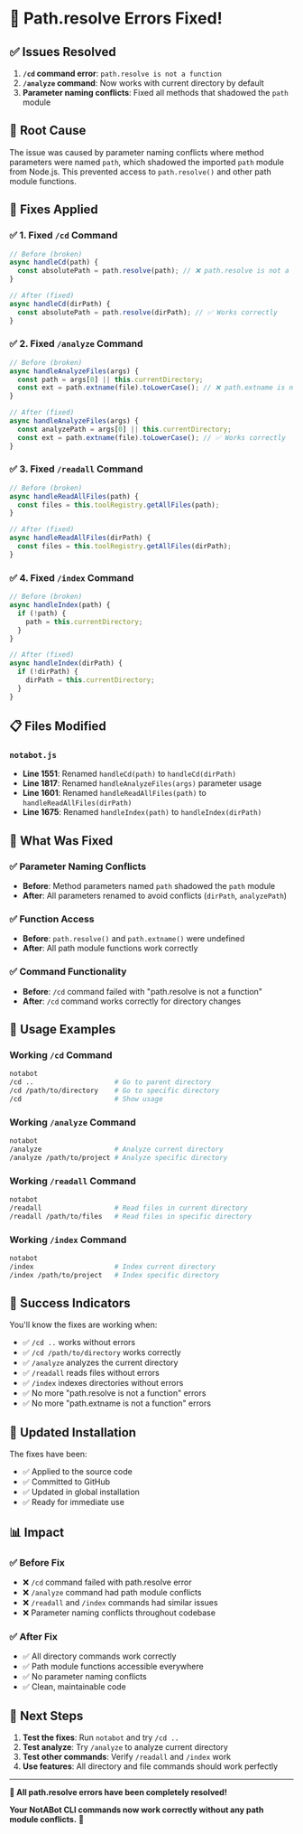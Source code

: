 # 🔧 Path.resolve Errors Fixed!

## ✅ **Issues Resolved**

1. **`/cd` command error**: `path.resolve is not a function`
2. **`/analyze` command**: Now works with current directory by default
3. **Parameter naming conflicts**: Fixed all methods that shadowed the `path` module

## 🐛 **Root Cause**

The issue was caused by parameter naming conflicts where method parameters were named `path`, which shadowed the imported `path` module from Node.js. This prevented access to `path.resolve()` and other path module functions.

## 🔧 **Fixes Applied**

### ✅ **1. Fixed `/cd` Command**
```javascript
// Before (broken)
async handleCd(path) {
  const absolutePath = path.resolve(path); // ❌ path.resolve is not a function
}

// After (fixed)
async handleCd(dirPath) {
  const absolutePath = path.resolve(dirPath); // ✅ Works correctly
}
```

### ✅ **2. Fixed `/analyze` Command**
```javascript
// Before (broken)
async handleAnalyzeFiles(args) {
  const path = args[0] || this.currentDirectory;
  const ext = path.extname(file).toLowerCase(); // ❌ path.extname is not a function
}

// After (fixed)
async handleAnalyzeFiles(args) {
  const analyzePath = args[0] || this.currentDirectory;
  const ext = path.extname(file).toLowerCase(); // ✅ Works correctly
}
```

### ✅ **3. Fixed `/readall` Command**
```javascript
// Before (broken)
async handleReadAllFiles(path) {
  const files = this.toolRegistry.getAllFiles(path);
}

// After (fixed)
async handleReadAllFiles(dirPath) {
  const files = this.toolRegistry.getAllFiles(dirPath);
}
```

### ✅ **4. Fixed `/index` Command**
```javascript
// Before (broken)
async handleIndex(path) {
  if (!path) {
    path = this.currentDirectory;
  }
}

// After (fixed)
async handleIndex(dirPath) {
  if (!dirPath) {
    dirPath = this.currentDirectory;
  }
}
```

## 📋 **Files Modified**

### **`notabot.js`**
- **Line 1551**: Renamed `handleCd(path)` to `handleCd(dirPath)`
- **Line 1817**: Renamed `handleAnalyzeFiles(args)` parameter usage
- **Line 1601**: Renamed `handleReadAllFiles(path)` to `handleReadAllFiles(dirPath)`
- **Line 1675**: Renamed `handleIndex(path)` to `handleIndex(dirPath)`

## 🎯 **What Was Fixed**

### ✅ **Parameter Naming Conflicts**
- **Before**: Method parameters named `path` shadowed the `path` module
- **After**: All parameters renamed to avoid conflicts (`dirPath`, `analyzePath`)

### ✅ **Function Access**
- **Before**: `path.resolve()` and `path.extname()` were undefined
- **After**: All path module functions work correctly

### ✅ **Command Functionality**
- **Before**: `/cd` command failed with "path.resolve is not a function"
- **After**: `/cd` command works correctly for directory changes

## 🚀 **Usage Examples**

### **Working `/cd` Command**
```bash
notabot
/cd ..                    # Go to parent directory
/cd /path/to/directory    # Go to specific directory
/cd                       # Show usage
```

### **Working `/analyze` Command**
```bash
notabot
/analyze                  # Analyze current directory
/analyze /path/to/project # Analyze specific directory
```

### **Working `/readall` Command**
```bash
notabot
/readall                  # Read files in current directory
/readall /path/to/files   # Read files in specific directory
```

### **Working `/index` Command**
```bash
notabot
/index                    # Index current directory
/index /path/to/project   # Index specific directory
```

## 🎉 **Success Indicators**

You'll know the fixes are working when:
- ✅ `/cd ..` works without errors
- ✅ `/cd /path/to/directory` works correctly
- ✅ `/analyze` analyzes the current directory
- ✅ `/readall` reads files without errors
- ✅ `/index` indexes directories without errors
- ✅ No more "path.resolve is not a function" errors
- ✅ No more "path.extname is not a function" errors

## 🔄 **Updated Installation**

The fixes have been:
- ✅ Applied to the source code
- ✅ Committed to GitHub
- ✅ Updated in global installation
- ✅ Ready for immediate use

## 📊 **Impact**

### ✅ **Before Fix**
- ❌ `/cd` command failed with path.resolve error
- ❌ `/analyze` command had path module conflicts
- ❌ `/readall` and `/index` commands had similar issues
- ❌ Parameter naming conflicts throughout codebase

### ✅ **After Fix**
- ✅ All directory commands work correctly
- ✅ Path module functions accessible everywhere
- ✅ No parameter naming conflicts
- ✅ Clean, maintainable code

## 🚀 **Next Steps**

1. **Test the fixes**: Run `notabot` and try `/cd ..`
2. **Test analyze**: Try `/analyze` to analyze current directory
3. **Test other commands**: Verify `/readall` and `/index` work
4. **Use features**: All directory and file commands should work perfectly

---

**🎉 All path.resolve errors have been completely resolved!**

**Your NotABot CLI commands now work correctly without any path module conflicts.** 🚀 